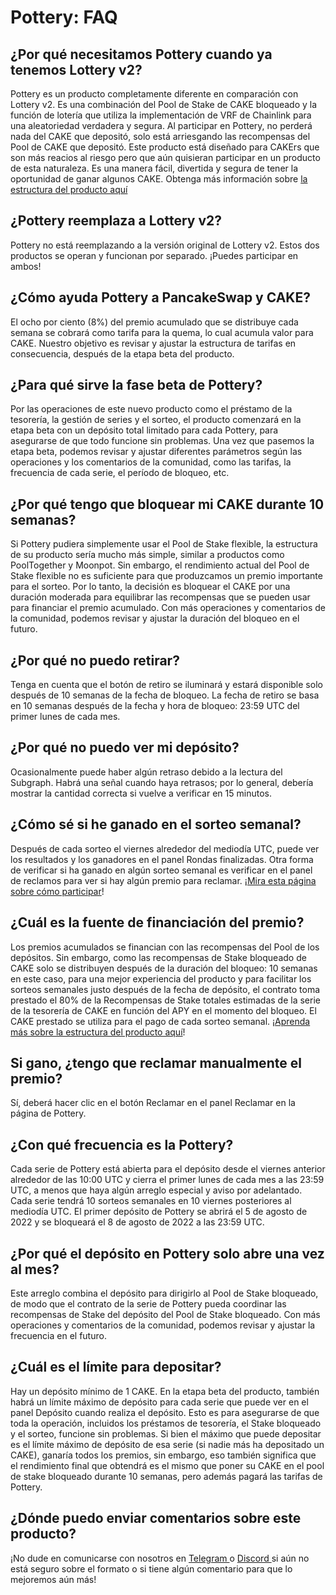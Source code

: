 # Pottery: FAQ

## ¿Por qué necesitamos Pottery cuando ya tenemos Lottery v2?

Pottery es un producto completamente diferente en comparación con Lottery v2. Es una combinación del Pool de Stake de CAKE bloqueado y la función de lotería que utiliza la implementación de VRF de Chainlink para una aleatoriedad verdadera y segura. Al participar en Pottery, no perderá nada del CAKE que depositó, solo está arriesgando las recompensas del Pool de CAKE que depositó. Este producto está diseñado para CAKErs que son más reacios al riesgo pero que aún quisieran participar en un producto de esta naturaleza. Es una manera fácil, divertida y segura de tener la oportunidad de ganar algunos CAKE. Obtenga más información sobre [la estructura del producto aquí](./)

## ¿Pottery reemplaza a Lottery v2?

Pottery no está reemplazando a la versión original de Lottery v2. Estos dos productos se operan y funcionan por separado. ¡Puedes participar en ambos!

## ¿Cómo ayuda Pottery a PancakeSwap y CAKE?

El ocho por ciento (8%) del premio acumulado que se distribuye cada semana se cobrará como tarifa para la quema, lo cual acumula valor para CAKE. Nuestro objetivo es revisar y ajustar la estructura de tarifas en consecuencia, después de la etapa beta del producto.

## ¿Para qué sirve la fase beta de Pottery?

Por las operaciones de este nuevo producto como el préstamo de la tesorería, la gestión de series y el sorteo, el producto comenzará en la etapa beta con un depósito total limitado para cada Pottery, para asegurarse de que todo funcione sin problemas. Una vez que pasemos la etapa beta, podemos revisar y ajustar diferentes parámetros según las operaciones y los comentarios de la comunidad, como las tarifas, la frecuencia de cada serie, el período de bloqueo, etc.

## ¿Por qué tengo que bloquear mi CAKE durante 10 semanas?

Si Pottery pudiera simplemente usar el Pool de Stake flexible, la estructura de su producto sería mucho más simple, similar a productos como PoolTogether y Moonpot. Sin embargo, el rendimiento actual del Pool de Stake flexible no es suficiente para que produzcamos un premio importante para el sorteo. Por lo tanto, la decisión es bloquear el CAKE por una duración moderada para equilibrar las recompensas que se pueden usar para financiar el premio acumulado. Con más operaciones y comentarios de la comunidad, podemos revisar y ajustar la duración del bloqueo en el futuro.

## ¿Por qué no puedo retirar?

Tenga en cuenta que el botón de retiro se iluminará y estará disponible solo después de 10 semanas de la fecha de bloqueo. La fecha de retiro se basa en 10 semanas después de la fecha y hora de bloqueo: 23:59 UTC del primer lunes de cada mes.

## ¿Por qué no puedo ver mi depósito?

Ocasionalmente puede haber algún retraso debido a la lectura del Subgraph. Habrá una señal cuando haya retrasos; por lo general, debería mostrar la cantidad correcta si vuelve a verificar en 15 minutos.

## ¿Cómo sé si he ganado en el sorteo semanal?

Después de cada sorteo el viernes alrededor del mediodía UTC, puede ver los resultados y los ganadores en el panel Rondas finalizadas. Otra forma de verificar si ha ganado en algún sorteo semanal es verificar en el panel de reclamos para ver si hay algún premio para reclamar. ¡[Mira esta página sobre cómo participar](como-usar-pottery.md)!

## ¿Cuál es la fuente de financiación del premio?

Los premios acumulados se financian con las recompensas del Pool de los depósitos. Sin embargo, como las recompensas de Stake bloqueado de CAKE solo se distribuyen después de la duración del bloqueo: 10 semanas en este caso, para una mejor experiencia del producto y para facilitar los sorteos semanales justo después de la fecha de depósito, el contrato toma prestado el 80% de la Recompensas de Stake totales estimadas de la serie de la tesorería de CAKE en función del APY en el momento del bloqueo. El CAKE prestado se utiliza para el pago de cada sorteo semanal. ¡[Aprenda más sobre la estructura del producto aquí](./)!

## Si gano, ¿tengo que reclamar manualmente el premio?

Sí, deberá hacer clic en el botón Reclamar en el panel Reclamar en la página de Pottery.

## ¿Con qué frecuencia es la Pottery?

Cada serie de Pottery está abierta para el depósito desde el viernes anterior alrededor de las 10:00 UTC y cierra el primer lunes de cada mes a las 23:59 UTC, a menos que haya algún arreglo especial y aviso por adelantado. Cada serie tendrá 10 sorteos semanales en 10 viernes posteriores al mediodía UTC. El primer depósito de Pottery se abrirá el 5 de agosto de 2022 y se bloqueará el 8 de agosto de 2022 a las 23:59 UTC.

## ¿Por qué el depósito en Pottery solo abre una vez al mes?

Este arreglo combina el depósito para dirigirlo al Pool de Stake bloqueado, de modo que el contrato de la serie de Pottery pueda coordinar las recompensas de Stake del depósito del Pool de Stake bloqueado. Con más operaciones y comentarios de la comunidad, podemos revisar y ajustar la frecuencia en el futuro.

## ¿Cuál es el límite para depositar?

Hay un depósito mínimo de 1 CAKE. En la etapa beta del producto, también habrá un límite máximo de depósito para cada serie que puede ver en el panel Depósito cuando realiza el depósito. Esto es para asegurarse de que toda la operación, incluidos los préstamos de tesorería, el Stake bloqueado y el sorteo, funcione sin problemas. Si bien el máximo que puede depositar es el límite máximo de depósito de esa serie (si nadie más ha depositado un CAKE), ganaría todos los premios, sin embargo, eso también significa que el rendimiento final que obtendrá es el mismo que poner su CAKE en el pool de stake bloqueado durante 10 semanas, pero además pagará las tarifas de Pottery.

## ¿Dónde puedo enviar comentarios sobre este producto?

¡No dude en comunicarse con nosotros en [Telegram ](https://app.gitbook.com/o/-MHRKTpKSfYQBsO7YgOo/s/-MHREX7DHcljbY5IkjgJ-987003710/)o [Discord ](https://discord.gg/pancakeswap)si aún no está seguro sobre el formato o si tiene algún comentario para que lo mejoremos aún más!

